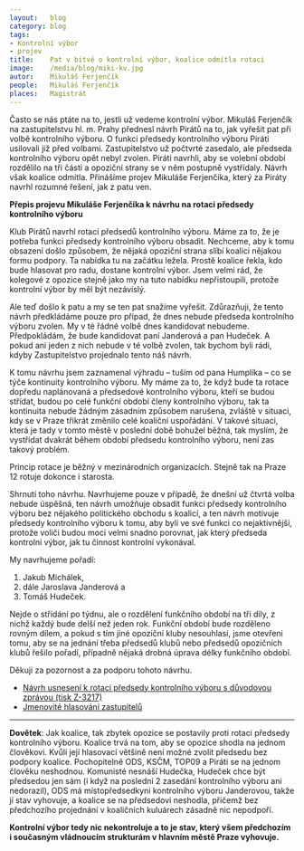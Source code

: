 ```yaml
---
layout:   blog
category: blog
tags:     
- Kontrolní výbor 
- projev
title:    Pat v bitvě o kontrolní výbor, koalice odmítla rotaci
image:    /media/blog/miki-kv.jpg
autor:    Mikuláš Ferjenčík
people:   Mikuláš Ferjenčík
places:   Magistrát
---
```


Často se nás ptáte na to, jestli už vedeme kontrolní výbor. 
Mikuláš Ferjenčík na zastupitelstvu hl. m. Prahy přednesl návrh Pirátů
na to, jak vyřešit pat při volbě kontrolního výboru. O funkci předsedy kontrolního
výboru Piráti usilovali již před volbami. Zastupitelstvo už počtvrté zasedalo, 
ale předseda kontrolního výboru opět nebyl zvolen. Piráti navrhli, aby se volební období 
rozdělilo na tři části a opoziční strany se v něm postupně vystřídaly. 
Návrh však koalice odmítla. Přinášíme projev Mikuláše Ferjenčíka, který za 
Piráty navrhl rozumné řešení, jak z patu ven.

**Přepis projevu Mikuláše Ferjenčíka k návrhu na rotaci předsedy kontrolního výboru**

Klub Pirátů navrhl rotaci předsedů kontrolního výboru. Máme za to, že je
potřeba funkci předsedy kontrolního výboru obsadit. Nechceme, aby k
tomu obsazení došlo způsobem, že nějaká opoziční strana slíbí 
koalici nějakou formu podpory. Ta nabídka tu na
začátku ležela. Prostě koalice řekla, kdo bude hlasovat pro radu, 
dostane kontrolní výbor.
Jsem velmi rád, že kolegové z
opozice stejně jako my na tuto nabídku nepřistoupili, protože
kontrolní výbor by měl
být nezávislý. 

Ale teď došlo k patu a my se ten pat snažíme
vyřešit.
Zdůrazňuji, že tento návrh předkládáme pouze pro případ, že dnes nebude předseda
kontrolního výboru zvolen. My v té řádné volbě dnes kandidovat nebudeme. 
Předpokládám,
že bude kandidovat paní Janderová a pan Hudeček. A pokud ani jeden z
nich nebude v té
volbě zvolen, tak bychom byli rádi, kdyby Zastupitelstvo projednalo tento náš návrh.

K tomu návrhu jsem zaznamenal výhradu – tuším od pana Humplíka
– co se týče kontinuity kontrolního výboru. My máme za to, že když bude ta rotace dopředu naplánovaná
a předsedové kontrolního výboru, kteří se budou střídat, budou po celé funkční období členy
kontrolního výboru, tak ta kontinuita nebude žádným zásadním způsobem narušena, zvláště
v situaci, kdy se v Praze třikrát změnilo celé koaliční uspořádání. 
V takové situaci, která je
tady v
tomto městě v
poslední době bohužel běžná, tak myslím, že vystřídat dvakrát během
období předsedu kontrolního výboru, není zas takový problém. 

Princip rotace je běžný
v mezinárodních organizacích. Stejně tak na Praze 12 rotuje dokonce i starosta.

Shrnutí toho návrhu. Navrhujeme pouze v
případě, že dnešní už čtvrtá volba nebude
úspěšná, ten návrh umožňuje obsadit funkci předsedy kontrolního výboru bez nějakého
politického obchodu s
koalicí, a ten návrh motivuje předsedy kontrolního výboru k
tomu, aby
byli ve své funkci co nejaktivnější, protože voliči budou moci velmi snadno porovnat, jak
který předseda kontrolní výbor, jak tu činnost kontrolní vykonával.

My navrhujeme pořadí: 

1. Jakub Michálek, 
2. dále Jaroslava Janderová a 
3. Tomáš Hudeček.

Nejde o střídání po týdnu, ale o rozdělení funkčního období na tři díly, z nichž
každý bude delší než jeden rok. Funkční období bude rozděleno rovným dílem, a pokud s
tím jiné opoziční kluby nesouhlasí, jsme
otevřeni tomu, aby se na jednání třeba předsedů klubů nebo předsedů opozičních klubů řešilo
pořadí, případně nějaká drobná úprava délky funkčního období. 

Děkuji za pozornost a za podporu tohoto návrhu. 

* [Návrh usnesení k rotaci předsedy kontrolního výboru s důvodovou zprávou (tisk Z-3217)](/assets/static/Z-3217/usneseni.doc) 
* [Jmenovité hlasování zastupitelů](/assets/static/Z-3217/hlasovani.pdf)

* * *

**Dovětek**: Jak koalice, tak zbytek opozice se postavily proti rotaci předsedy 
kontrolního výboru. Koalice trvá na tom, aby se opozice shodla na jednom člověkovi.
Kvůli její hlasovací většině není možné zvolit předsedu bez podpory koalice. 
Pochopitelně ODS, KSČM, TOP09 a Piráti se na jednom člověku neshodnou. Komunisté
nesnáší Hudečka, Hudeček chce být předsedou jen sám (i když na poslední 2 zasedání kontrolního výboru ani nedorazil), 
ODS má místopředsedkyni 
kontrolního výboru Janderovou, takže jí stav vyhovuje, a koalice se na předsedovi
neshodla, přičemž bez předchozího projednání v koaličních kuluárech zásadně nic
nepodpoří. 

**Kontrolní výbor tedy nic nekontroluje a to je stav, který všem předchozím i 
současným vládnoucím strukturám v hlavním městě Praze vyhovuje.**

